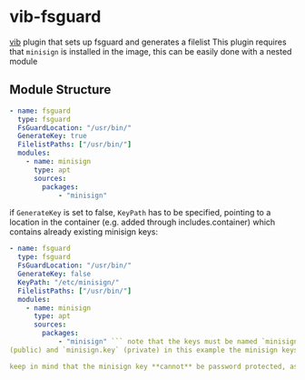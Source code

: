 
# vib-fsguard

[vib](https://github.com/vanilla-os/vib) plugin that sets up fsguard and generates a filelist
This plugin requires that `minisign` is installed in the image, this can be easily done with a nested module

## Module Structure
```yaml
- name: fsguard
  type: fsguard
  FsGuardLocation: "/usr/bin/"
  GenerateKey: true
  FilelistPaths: ["/usr/bin/"]
  modules:
    - name: minisign
      type: apt
      sources:
        packages:
            - "minisign"
```
if `GenerateKey` is set to false, `KeyPath` has to be specified, pointing to a location in the container (e.g. added through includes.container) which contains already existing minisign keys:
```yaml
- name: fsguard
  type: fsguard
  FsGuardLocation: "/usr/bin/"
  GenerateKey: false
  KeyPath: "/etc/minisign/"
  FilelistPaths: ["/usr/bin/"]
  modules:
    - name: minisign
      type: apt
      sources:
        packages:
            - "minisign" ``` note that the keys must be named `minisign.pub`
(public) and `minisign.key` (private) in this example the minisign keys would be in `includes.container/etc/minisign/`, which translates to `/etc/minisign** in the build environment

keep in mind that the minisign key **cannot** be password protected, as there is no way for the user to type in the password during building (which is why always generting a random key through GenerateKey is recommended)
